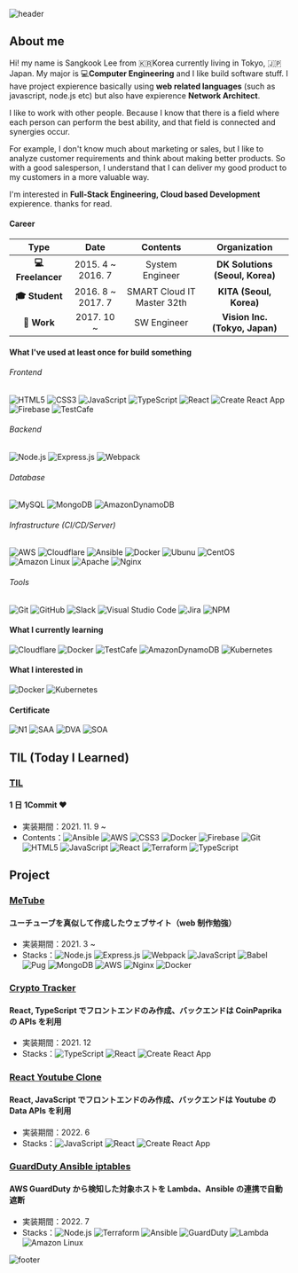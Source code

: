 ![header](https://capsule-render.vercel.app/api?type=slice&animation=blink&color=timeAuto&height=150&section=header&text=SANGKOOK%20LEE)

## About me

Hi! my name is Sangkook Lee from 🇰🇷Korea currently living in Tokyo, 🇯🇵Japan. My major is 💻**Computer Engineering** and I like build software stuff. I have project expierence basically using **web related languages** (such as javascript, node.js etc) but also have expierence **Network Architect**.

I like to work with other people. Because I know that there is a field where each person can perform the best ability, and that field is connected and synergies occur.

For example, I don't know much about marketing or sales, but I like to analyze customer requirements and think about making better products. So with a good salesperson, I understand that I can deliver my good product to my customers in a more valuable way.

I'm interested in **Full-Stack Engineering, Cloud based Development** expierence. thanks for read.

#### Career

|          **Type**          |     **Date**      |        **Contents**        |        **Organization**         |
| :------------------------: | :---------------: | :------------------------: | :-----------------------------: |
| **:computer: Freelancer**  | 2015. 4 ~ 2016. 7 |      System Engineer       | **DK Solutions (Seoul, Korea)** |
| **:mortar_board: Student** | 2016. 8 ~ 2017. 7 | SMART Cloud IT Master 32th |     **KITA (Seoul, Korea)**     |
|     **:office: Work**      |    2017. 10 ~     |        SW Engineer         | **Vision Inc. (Tokyo, Japan)**  |

#### What I've used at least once for build something

###### Frontend

![HTML5](https://img.shields.io/badge/HTML5%20-%23E34F26.svg?&style=for-square&logo=html5&logoColor=white) ![CSS3](https://img.shields.io/badge/CSS3%20-%231572B6.svg?&style=for-square&logo=css3&logoColor=white) ![JavaScript](https://img.shields.io/badge/JavaScript%20-%23323330.svg?&style=for-square&logo=javascript&logoColor=%23F7DF1E) ![TypeScript](https://img.shields.io/badge/TypeScript%20-%23007ACC.svg?&style=for-square&logo=typescript&logoColor=white) ![React](https://img.shields.io/badge/React%20-%2320232a.svg?&style=for-square&logo=react&logoColor=%2361DAFB) ![Create React App](https://img.shields.io/badge/Create%20React%20App%20-%2309D3AC.svg?&style=for-square&logo=createreactapp&logoColor=white) ![Firebase](https://img.shields.io/badge/firebase-%23039BE5.svg?style=for-square&logo=firebase) ![TestCafe](https://img.shields.io/badge/TestCafe%20-%2334B0DE.svg?&style=for-square&logo=testcafe&logoColor=white)

###### Backend

![Node.js](https://img.shields.io/badge/Node.js%20-%2343853D.svg?&style=for-square&logo=node.js&logoColor=white) ![Express.js](https://img.shields.io/badge/express.js-%23404d59.svg?style=for-square&logo=express&logoColor=%2361DAFB) ![Webpack](https://img.shields.io/badge/webpack%20-%238DD6F9.svg?&style=for-square&logo=webpack&logoColor=black)

###### Database

![MySQL](https://img.shields.io/badge/MySQL-%2300f.svg?style=for-square&logo=mysql&logoColor=white) ![MongoDB](https://img.shields.io/badge/MongoDB-%234ea94b.svg?&style=for-square&logo=mongodb&logoColor=white) ![AmazonDynamoDB](https://img.shields.io/badge/Amazon%20DynamoDB-4053D6?style=for-square&logo=Amazon%20DynamoDB&logoColor=white)

###### Infrastructure (CI/CD/Server)

![AWS](https://img.shields.io/badge/AWS%20-%23FF9900.svg?&style=for-square&logo=amazon-aws&logoColor=white) ![Cloudflare](https://img.shields.io/badge/Cloudflare%20-%23F38020.svg?&style=for-square&logo=cloudflare&logoColor=white) ![Ansible](https://img.shields.io/badge/Ansible%20-%23000000.svg?&style=for-square&logo=ansible&logoColor=white) ![Docker](https://img.shields.io/badge/Docker%20-%230db7ed.svg?&style=for-square&logo=docker&logoColor=white) ![Ubunu](https://img.shields.io/badge/Ubuntu-E95420?style=for-square&logo=ubuntu&logoColor=white) ![CentOS](https://img.shields.io/badge/CentOS-262577?style=for-square&logo=centos&logoColor=white) ![Amazon Linux](https://img.shields.io/badge/Amazon%20Linux%20-%23FF9900.svg?&style=for-square&logo=amazon-aws&logoColor=white) ![Apache](https://img.shields.io/badge/Apache%20-%23D42029.svg?&style=for-square&logo=apache&logoColor=white) ![Nginx](https://img.shields.io/badge/Nginx%20-%23009639.svg?&style=for-square&logo=nginx&logoColor=white)

###### Tools

![Git](https://img.shields.io/badge/Git%20-%23F05033.svg?&style=for-square&logo=git&logoColor=white) ![GitHub](https://img.shields.io/badge/GitHub%20-%23181717.svg?&style=for-square&logo=github&logoColor=white) ![Slack](https://img.shields.io/badge/Slack%20-%234A154B.svg?&style=for-square&logo=slack&logoColor=white) ![Visual Studio Code](https://img.shields.io/badge/Visual%20Studio%20Code-0078d7.svg?style=for-square&logo=visual-studio-code&logoColor=white) ![Jira](https://img.shields.io/badge/Jira-%230A0FFF.svg?style=for-square&logo=jira&logoColor=white) ![NPM](https://img.shields.io/badge/NPM-%23000000.svg?style=for-square&logo=npm&logoColor=white)

#### What I currently learning

![Cloudflare](https://img.shields.io/badge/Cloudflare%20-%23F38020.svg?&style=for-square&logo=cloudflare&logoColor=white) ![Docker](https://img.shields.io/badge/Docker%20-%230db7ed.svg?&style=for-square&logo=docker&logoColor=white) ![TestCafe](https://img.shields.io/badge/TestCafe%20-%2334B0DE.svg?&style=for-square&logo=testcafe&logoColor=white) ![AmazonDynamoDB](https://img.shields.io/badge/Amazon%20DynamoDB-4053D6?style=for-square&logo=Amazon%20DynamoDB&logoColor=white) ![Kubernetes](https://img.shields.io/badge/Kubernetes-%23326ce5.svg?style=for-square&logo=kubernetes&logoColor=white)

#### What I interested in

![Docker](https://img.shields.io/badge/Docker%20-%230db7ed.svg?&style=for-square&logo=docker&logoColor=white) ![Kubernetes](https://img.shields.io/badge/Kubernetes-%23326ce5.svg?style=for-square&logo=kubernetes&logoColor=white)

#### Certificate

![N1](https://img.shields.io/badge/JLPT:%20N1-%23E34F27.svg?&style=for-square) ![SAA](https://img.shields.io/badge/Solutions%20Architect%20Associate-%23FF9900.svg?&logo=amazon-aws&style=for-square) ![DVA](https://img.shields.io/badge/Developer%20Associate-%23FF9900.svg?&logo=amazon-aws&style=for-square) ![SOA](https://img.shields.io/badge/SysOps%20Administrator%20Associate-%23FF9900.svg?&logo=amazon-aws&style=for-square)

## TIL (Today I Learned)

### [TIL](https://github.com/solarsdev/TIL)

#### 1 日 1Commit ❤️

- 実装期間：2021. 11. 9 ~
- Contents：![Ansible](https://img.shields.io/badge/Ansible%20-%23000000.svg?&style=for-square&logo=ansible&logoColor=white) ![AWS](https://img.shields.io/badge/AWS%20-%23FF9900.svg?&style=for-square&logo=amazon-aws&logoColor=white) ![CSS3](https://img.shields.io/badge/CSS3%20-%231572B6.svg?&style=for-square&logo=css3&logoColor=white) ![Docker](https://img.shields.io/badge/Docker%20-%230db7ed.svg?&style=for-square&logo=docker&logoColor=white) ![Firebase](https://img.shields.io/badge/firebase-%23039BE5.svg?style=for-square&logo=firebase) ![Git](https://img.shields.io/badge/Git%20-%23F05033.svg?&style=for-square&logo=git&logoColor=white) ![HTML5](https://img.shields.io/badge/HTML5%20-%23E34F26.svg?&style=for-square&logo=html5&logoColor=white) ![JavaScript](https://img.shields.io/badge/JavaScript%20-%23323330.svg?&style=for-square&logo=javascript&logoColor=%23F7DF1E) ![React](https://img.shields.io/badge/React%20-%2320232a.svg?&style=for-square&logo=react&logoColor=%2361DAFB) ![Terraform](https://img.shields.io/badge/Terraform%20-%237B42BC.svg?&style=for-square&logo=terraform&logoColor=white) ![TypeScript](https://img.shields.io/badge/TypeScript%20-%23007ACC.svg?&style=for-square&logo=typescript&logoColor=white)

## Project

### [MeTube](https://github.com/solarsdev/metube-2021)

#### ユーチューブを真似して作成したウェブサイト（web 制作勉強）

- 実装期間：2021. 3 ~
- Stacks：![Node.js](https://img.shields.io/badge/Node.js%20-%2343853D.svg?&style=for-square&logo=node.js&logoColor=white) ![Express.js](https://img.shields.io/badge/express.js-%23404d59.svg?style=for-square&logo=express&logoColor=%2361DAFB) ![Webpack](https://img.shields.io/badge/webpack%20-%238DD6F9.svg?&style=for-square&logo=webpack&logoColor=black) ![JavaScript](https://img.shields.io/badge/JavaScript%20-%23323330.svg?&style=for-square&logo=javascript&logoColor=%23F7DF1E) ![Babel](https://img.shields.io/badge/Babel%20-%23323330.svg?&style=for-square&logo=babel&logoColor=%23F7DF1E) ![Pug](https://img.shields.io/badge/Pug%20-%23A86454.svg?&style=for-square&logo=pug&logoColor=%23F7DF1E) ![MongoDB](https://img.shields.io/badge/MongoDB-%234ea94b.svg?&style=for-square&logo=mongodb&logoColor=white) ![AWS](https://img.shields.io/badge/AWS%20-%23FF9900.svg?&style=for-square&logo=amazon-aws&logoColor=white) ![Nginx](https://img.shields.io/badge/Nginx%20-%23009639.svg?&style=for-square&logo=nginx&logoColor=white) ![Docker](https://img.shields.io/badge/Docker%20-%230db7ed.svg?&style=for-square&logo=docker&logoColor=white)

### [Crypto Tracker](https://github.com/solarsdev/react-crypto-tracker)

#### React, TypeScript でフロントエンドのみ作成、バックエンドは CoinPaprika の APIs を利用

- 実装期間：2021. 12
- Stacks：![TypeScript](https://img.shields.io/badge/TypeScript%20-%23007ACC.svg?&style=for-square&logo=typescript&logoColor=white) ![React](https://img.shields.io/badge/React%20-%2320232a.svg?&style=for-square&logo=react&logoColor=%2361DAFB) ![Create React App](https://img.shields.io/badge/Create%20React%20App%20-%2309D3AC.svg?&style=for-square&logo=createreactapp&logoColor=white)

### [React Youtube Clone](https://github.com/solarsdev/react-youtube-clone)

#### React, JavaScript でフロントエンドのみ作成、バックエンドは Youtube の Data APIs を利用

- 実装期間：2022. 6
- Stacks：![JavaScript](https://img.shields.io/badge/JavaScript%20-%23323330.svg?&style=for-square&logo=javascript&logoColor=%23F7DF1E) ![React](https://img.shields.io/badge/React%20-%2320232a.svg?&style=for-square&logo=react&logoColor=%2361DAFB) ![Create React App](https://img.shields.io/badge/Create%20React%20App%20-%2309D3AC.svg?&style=for-square&logo=createreactapp&logoColor=white)

### [GuardDuty Ansible iptables](https://github.com/solarsdev/guardduty-ansible-iptables)

#### AWS GuardDuty から検知した対象ホストを Lambda、Ansible の連携で自動遮断

- 実装期間：2022. 7
- Stacks：![Node.js](https://img.shields.io/badge/Node.js%20-%2343853D.svg?&style=for-square&logo=node.js&logoColor=white) ![Terraform](https://img.shields.io/badge/Terraform%20-%237B42BC.svg?&style=for-square&logo=terraform&logoColor=white) ![Ansible](https://img.shields.io/badge/Ansible%20-%23000000.svg?&style=for-square&logo=ansible&logoColor=white) ![GuardDuty](https://img.shields.io/badge/GuardDuty%20-%23FF9900.svg?&style=for-square&logo=amazon-aws&logoColor=white) ![Lambda](https://img.shields.io/badge/Lambda%20-%23FF9900.svg?&style=for-square&logo=amazon-aws&logoColor=white) ![Amazon Linux](https://img.shields.io/badge/Amazon%20Linux%20-%23FF9900.svg?&style=for-square&logo=amazon-aws&logoColor=white)

![footer](https://capsule-render.vercel.app/api?type=slice&color=timeAuto&height=100&section=footer)
